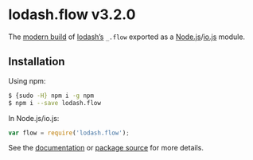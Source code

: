 # lodash.flow v3.2.0

The [modern build](https://github.com/lodash/lodash/wiki/Build-Differences) of [lodash’s](https://lodash.com/) `_.flow` exported as a [Node.js](http://nodejs.org/)/[io.js](https://iojs.org/) module.

## Installation

Using npm:

```bash
$ {sudo -H} npm i -g npm
$ npm i --save lodash.flow
```

In Node.js/io.js:

```js
var flow = require('lodash.flow');
```

See the [documentation](https://lodash.com/docs#flow) or [package source](https://github.com/lodash/lodash/blob/3.2.0-npm-packages/lodash.flow) for more details.
